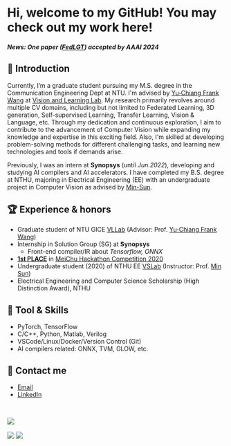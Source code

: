 # Hi, welcome to my GitHub! You may check out my work here!

<!--
**Jack24658735/Jack24658735** is a ✨ _special_ ✨ repository because its `README.md` (this file) appears on your GitHub profile.

Here are some ideas to get you started:

- 🔭 I’m currently working on ...
- 🌱 I’m currently learning ...
- 👯 I’m looking to collaborate on ...
- 🤔 I’m looking for help with ...
- 💬 Ask me about ...
- 📫 How to reach me: ...
- 😄 Pronouns: ...
- ⚡ Fun fact: ...
-->

#### *News: One paper ([FedLGT](https://jack24658735.github.io/fedlgt/)) accepted by AAAI 2024*

## 💬 Introduction
Currently, I’m a graduate student pursuing my M.S. degree in the Communication Engineering Dept at NTU. I'm advised by [Yu‑Chiang Frank Wang](http://vllab.ee.ntu.edu.tw/ycwang.html) at [Vision and Learning Lab](http://vllab.ee.ntu.edu.tw/). My research primarily revolves around multiple CV domains, including but not limited to Federated Learning, 3D generation, Self-supervised Learning, Transfer Learning, Vision & Language, etc. Through my dedication and continuous exploration, I aim to contribute to the advancement of Computer Vision while expanding my knowledge and expertise in this exciting field. Also, I'm skilled at developing problem-solving methods for different challenging tasks, and learning new technologies and tools if demands arise.

Previously, I was an intern at **Synopsys** (until *Jun.2022*), developing and studying AI compilers and AI accelerators. I have completed my B.S. degree at NTHU, majoring in Electrical Engineering (EE) with an undergraduate project in Computer Vision as advised by [Min-Sun](https://aliensunmin.github.io/).



## 🏆 Experience & honors
- Graduate student of NTU GICE [VLLab](http://vllab.ee.ntu.edu.tw/) (Advisor: Prof. [Yu‑Chiang Frank Wang](http://vllab.ee.ntu.edu.tw/ycwang.html))
- Internship in Solution Group (SG) at **Synopsys**
  - Front-end compiler/IR about *Tensorflow, ONNX*
- [**1st PLACE**](https://www.hccg.gov.tw/ch/home.jsp?id=48&parentpath=&mcustomize=municipalnews_view.jsp&toolsflag=Y&dataserno=202010250004&t=MunicipalNews&mserno=201601300020) in [MeiChu Hackathon Competition 2020](https://github.com/Jack24658735/Meichu2020_Team_726)
- Undergraduate student (2020) of NTHU EE [VSLab](https://aliensunmin.github.io/lab/info.html) (Instructor: Prof. [Min Sun](https://scholar.google.com/citations?user=1Rf6sGcAAAAJ&hl=en))
- Electrical Engineering and Computer Science Scholarship (High Distinction Award), NTHU

## 🔧 Tool & Skills
- PyTorch, TensorFlow
- C/C++, Python, Matlab, Verilog
- VSCode/Linux/Docker/Version Control (Git)
- AI compilers related: ONNX, TVM, GLOW, etc.

## 🔗 Contact me
* [Email](mailto:liujack0914@gmail.com)
* [LinkedIn](https://www.linkedin.com/in/i-jieh-liu/)
<br>

![](https://github-profile-summary-cards.vercel.app/api/cards/profile-details?username=Jack24658735&theme=github_dark)
<br>
<br>
![](https://github-profile-summary-cards.vercel.app/api/cards/repos-per-language?username=Jack24658735&theme=github_dark)
![](https://github-profile-summary-cards.vercel.app/api/cards/stats?username=Jack24658735&theme=github_dark)
